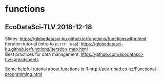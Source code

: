 # functions
## EcoDataSci-TLV 2018-12-18

Slides: https://globedatasci-ku.github.io/functions/functionswithr.html  
Iteration tutorial (intro to `purrr::map`): https://globedatasci-ku.github.io/functions/iteration_map.html  
Best practices for data management: https://github.com/ecodatasci-tlv/spreadsheets

Some helpful tutorial about functions in R
http://adv-r.had.co.nz/Functional-programming.html
